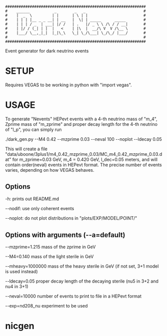     ###############################################################
    #    ______           _        _   _                          # 
    #    |  _  \         | |      | \ | |                         #
    #    | | | |__ _ _ __| | __   |  \| | _____      _____        #
    #    | | | / _  | ___| |/ /   | .   |/ _ \ \ /\ / / __|       #
    #    | |/ / (_| | |  |   <    | |\  |  __/\ V  V /\__ \       #
    #    |___/ \__,_|_|  |_|\_\   \_| \_/\___| \_/\_/ |___/       #
    #                                                             #
    ###############################################################

Event generator for dark neutrino events

# SETUP

Requires VEGAS to be working in python with "import vegas". 

# USAGE

To generate "Nevents" HEPevt events with a 4-th neutrino mass of "m_4", Zprime mass of "m_zprime" and proper decay length for the 4-th neutrino of "l_p", you can simply run

./dark_gen.py --M4 0.42 --mzprime 0.03 --neval 100 --noplot --ldecay 0.05 

This will create a file "data/uboone/3plus1/m4_0.42_mzprime_0.03/MC_m4_0.42_mzprime_0.03.dat" for m_zprime=0.03 GeV, m_4 = 0.420 GeV, l_dec=0.05 meters, and will contain order(neval) events in HEPevt format. The precise number of events varies, depending on how VEGAS behaves.

######
## Options

-h: prints out README.md

--nodif: use only coherent events

--noplot: do not plot distributions in "plots/EXP/MODEL/POINT/"

######
## Options with arguments (--a=default) 

--mzprime=1.215 mass of the zprime in GeV

--M4=0.140 mass of the light sterile in GeV

--mheavy=1000000 mass of the heavy sterile in GeV (if not set, 3+1 model is used instead)

--ldecay=0.05 proper decay length of the decaying sterile (nu5 in 3+2 and nu4 in 3+1)

--neval=10000 number of events to print to file in a HEPevt format

--exp=nd208_nu experiment to be used
# nicgen
